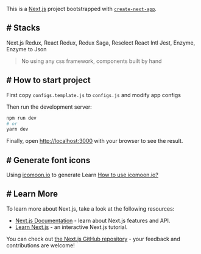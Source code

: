 This is a [Next.js](https://nextjs.org/) project bootstrapped with [`create-next-app`](https://github.com/vercel/next.js/tree/canary/packages/create-next-app).

## # Stacks

Next.js
Redux, React Redux, Redux Saga, Reselect
React Intl
Jest, Enzyme, Enzyme to Json

> No using any css framework, components built by hand

## # How to start project

First copy `configs.template.js` to `configs.js` and modify app configs

Then run the development server:

```bash
npm run dev
# or
yarn dev
```

Finally, open [http://localhost:3000](http://localhost:3000) with your browser to see the result.

## # Generate font icons
Using [icomoon.io](https://icomoon.io/) to generate
Learn [How to use icomoon.io?](https://chipcullen.com/how-to-use-icomoon-and-icon-fonts-part-1-basic-usage/)

## # Learn More

To learn more about Next.js, take a look at the following resources:

- [Next.js Documentation](https://nextjs.org/docs) - learn about Next.js features and API.
- [Learn Next.js](https://nextjs.org/learn) - an interactive Next.js tutorial.

You can check out [the Next.js GitHub repository](https://github.com/vercel/next.js/) - your feedback and contributions are welcome!
